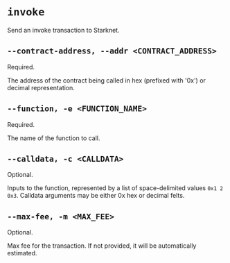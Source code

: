 # `invoke`
Send an invoke transaction to Starknet.

## `--contract-address, --addr <CONTRACT_ADDRESS>`
Required.

The address of the contract being called in hex (prefixed with '0x') or decimal representation.

## `--function, -e <FUNCTION_NAME>`
Required.

The name of the function to call.

## `--calldata, -c <CALLDATA>`
Optional.

Inputs to the function, represented by a list of space-delimited values `0x1 2 0x3`.
Calldata arguments may be either 0x hex or decimal felts.

## `--max-fee, -m <MAX_FEE>`
Optional.

Max fee for the transaction. If not provided, it will be automatically estimated.
